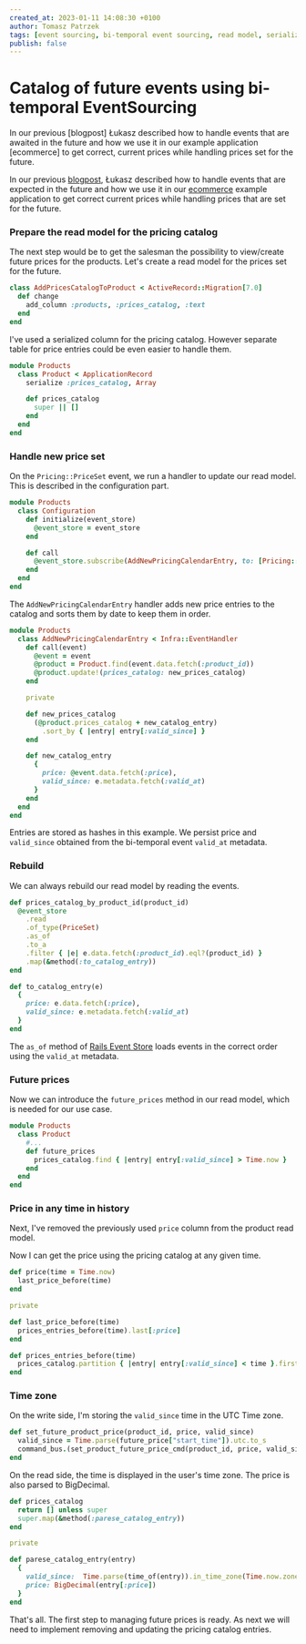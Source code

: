 ```yaml
---
created_at: 2023-01-11 14:08:30 +0100
author: Tomasz Patrzek
tags: [event sourcing, bi-temporal event sourcing, read model, serialized db column]
publish: false
---
```


# Catalog of future events using bi-temporal EventSourcing

In our previous [blogpost] Łukasz described how to handle events that are awaited in the future and how we use it in our example application [ecommerce] to get correct, current prices while handling prices set for the future.

In our previous [blogpost](https://blog.arkency.com/fixing-the-past-and-dealing-with-the-future-using-bi-temporal-eventsourcing/), Łukasz described how to handle events that are expected in the future and how we use it in our [ecommerce](https://github.com/RailsEventStore/ecommerce/) example application to get correct current prices while handling prices that are set for the future.


### Prepare the read model for the pricing catalog

The next step would be to get the salesman the possibility to view/create future prices for the products.
Let's create a read model for the prices set for the future.


```ruby
class AddPricesCatalogToProduct < ActiveRecord::Migration[7.0]
  def change
    add_column :products, :prices_catalog, :text
  end
end
```

I've used a serialized column for the pricing catalog. However separate table for price entries could be even easier to handle them.

```ruby
module Products
  class Product < ApplicationRecord
    serialize :prices_catalog, Array

    def prices_catalog
      super || []
    end
  end
end
```
### Handle new price set

On the `Pricing::PriceSet` event, we run a handler to update our read model. This is described in the configuration part.

```ruby
module Products
  class Configuration
    def initialize(event_store)
      @event_store = event_store
    end

    def call
      @event_store.subscribe(AddNewPricingCalendarEntry, to: [Pricing::PriceSet])
    end
  end
end
```

The `AddNewPricingCalendarEntry` handler adds new price entries to the catalog and sorts them by date to keep them in order.

```ruby
module Products
  class AddNewPricingCalendarEntry < Infra::EventHandler
    def call(event)
      @event = event
      @product = Product.find(event.data.fetch(:product_id))
      @product.update!(prices_catalog: new_prices_catalog)
    end

    private

    def new_prices_catalog
      (@product.prices_catalog + new_catalog_entry)
        .sort_by { |entry| entry[:valid_since] }
    end

    def new_catalog_entry
      {
        price: @event.data.fetch(:price),
        valid_since: e.metadata.fetch(:valid_at)
      }
    end
  end
end
```

Entries are stored as hashes in this example. We persist price and `valid_since` obtained from the bi-temporal event `valid_at` metadata.


### Rebuild

We can always rebuild our read model by reading the events.

```ruby
def prices_catalog_by_product_id(product_id)
  @event_store
    .read
    .of_type(PriceSet)
    .as_of
    .to_a
    .filter { |e| e.data.fetch(:product_id).eql?(product_id) }
    .map(&method(:to_catalog_entry))
end

def to_catalog_entry(e)
  {
    price: e.data.fetch(:price),
    valid_since: e.metadata.fetch(:valid_at)
  }
end
```

The `as_of` method of [Rails Event Store](https://railseventstore.org/docs/v2/bi-temporal/#usage) loads events in the correct order using the `valid_at` metadata.

### Future prices

Now we can introduce the `future_prices` method in our read model, which is needed for our use case.

```ruby
module Products
  class Product
    #...
    def future_prices
      prices_catalog.find { |entry| entry[:valid_since] > Time.now }
    end
  end
end
```

### Price in any time in history

Next, I've removed the previously used `price` column from the product read model.

Now I can get the price using the pricing catalog at any given time.

```ruby
def price(time = Time.now)
  last_price_before(time)
end

private

def last_price_before(time)
  prices_entries_before(time).last[:price]
end

def prices_entries_before(time)
  prices_catalog.partition { |entry| entry[:valid_since] < time }.first
end
```

### Time zone

On the write side, I'm storing the `valid_since` time in the UTC Time zone.

```ruby
def set_future_product_price(product_id, price, valid_since)
  valid_since = Time.parse(future_price["start_time"]).utc.to_s
  command_bus.(set_product_future_price_cmd(product_id, price, valid_since))
end
```

On the read side, the time is displayed in the user's time zone.
The price is also parsed to BigDecimal.

```ruby
def prices_catalog
  return [] unless super
  super.map(&method(:parese_catalog_entry))
end

private

def parese_catalog_entry(entry)
  {
    valid_since:  Time.parse(time_of(entry)).in_time_zone(Time.now.zone),
    price: BigDecimal(entry[:price])
  }
end
```

That's all. The first step to managing future prices is ready. As next we will need to implement removing and updating the pricing catalog entries.
